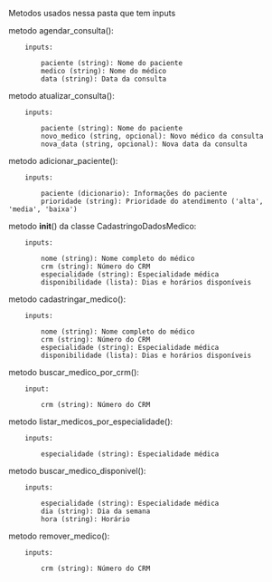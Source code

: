 Metodos usados nessa pasta que tem inputs

metodo agendar_consulta():
        
        inputs:

            paciente (string): Nome do paciente
            medico (string): Nome do médico
            data (string): Data da consulta

metodo atualizar_consulta():
    
        inputs:

            paciente (string): Nome do paciente
            novo_medico (string, opcional): Novo médico da consulta
            nova_data (string, opcional): Nova data da consulta
        
metodo adicionar_paciente():
        
        inputs:

            paciente (dicionario): Informações do paciente
            prioridade (string): Prioridade do atendimento ('alta', 'media', 'baixa')

metodo __init__() da classe CadastringoDadosMedico:

        inputs:

            nome (string): Nome completo do médico
            crm (string): Número do CRM
            especialidade (string): Especialidade médica
            disponibilidade (lista): Dias e horários disponíveis

metodo cadastringar_medico():

        inputs:

            nome (string): Nome completo do médico
            crm (string): Número do CRM
            especialidade (string): Especialidade médica
            disponibilidade (lista): Dias e horários disponíveis

metodo buscar_medico_por_crm():
        
        input:

            crm (string): Número do CRM

metodo listar_medicos_por_especialidade():
        
        inputs:

            especialidade (string): Especialidade médica

metodo buscar_medico_disponivel():
        
        inputs:

            especialidade (string): Especialidade médica
            dia (string): Dia da semana
            hora (string): Horário
        
metodo remover_medico():
        
        inputs:

            crm (string): Número do CRM
    
        
        
        